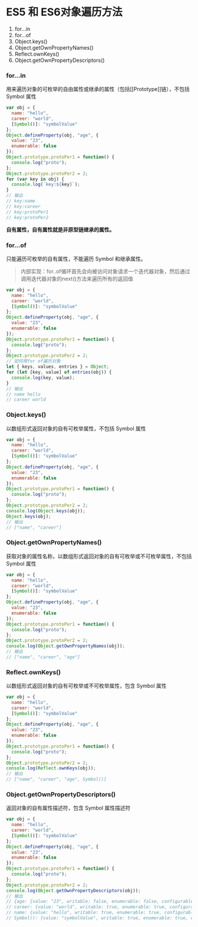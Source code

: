 # ES5 和 ES6对象遍历方法
1. for...in
2. for...of
3. Object.keys()
4. Object.getOwnPropertyNames()
5. Reflect.ownKeys()
6. Object.getOwnPropertyDescriptors()


### for...in

用来遍历对象的可枚举的自由属性或继承的属性（包括[[Prototype]]链），不包括 Symbol 属性         
```js
var obj = {
  name: "hello",
  career: "world",
  [Symbol()]: "symbolValue"
};
Object.defineProperty(obj, "age", {
  value: "23",
  enumerable: false
});
Object.prototype.protoPer1 = function() {
  console.log("proto");
};
Object.prototype.protoPer2 = 2;
for (var key in obj) {
  console.log(`key:${key}`);
}
// 输出
// key:name
// key:career
// key:protoPer1
// key:protoPer2
```
**自有属性，自有属性就是非原型链继承的属性。**

### for...of

只能遍历可枚举的自有属性，不能遍历 Symbol 和继承属性。         

>内部实现：for..of循环首先会向被访问对象请求一个迭代器对象，然后通过调用迭代器对象的next()方法来遍历所有的返回值
```js
var obj = {
  name: "hello",
  career: "world",
  [Symbol()]: "symbolValue"
};
Object.defineProperty(obj, "age", {
  value: "23",
  enumerable: false
});
Object.prototype.protoPer1 = function() {
  console.log("proto");
};
Object.prototype.protoPer2 = 2;
// 如何用for of遍历对象
let { keys, values, entries } = Object;
for (let [key, value] of entries(obj)) {
  console.log(key, value);
}
// 输出
// name hello
// career world
```

### Object.keys()

以数组形式返回对象的自有可枚举属性，不包括 Symbol 属性         
```js
var obj = {
  name: "hello",
  career: "world",
  [Symbol()]: "symbolValue"
};
Object.defineProperty(obj, "age", {
  value: "23",
  enumerable: false
});
Object.prototype.protoPer1 = function() {
  console.log("proto");
};
Object.prototype.protoPer2 = 2;
console.log(Object.keys(obj));
Object.keys(obj);
// 输出
// ["name", "career"]
```

### Object.getOwnPropertyNames()

获取对象的属性名称，以数组形式返回对象的自有可枚举或不可枚举属性，不包括 Symbol 属性    

```js
var obj = {
  name: "hello",
  career: "world",
  [Symbol()]: "symbolValue"
};
Object.defineProperty(obj, "age", {
  value: "23",
  enumerable: false
});
Object.prototype.protoPer1 = function() {
  console.log("proto");
};
Object.prototype.protoPer2 = 2;
console.log(Object.getOwnPropertyNames(obj));
// 输出
// ["name", "career", "age"]
```

### Reflect.ownKeys()
以数组形式返回对象的自有可枚举或不可枚举属性，包含 Symbol 属性        
```js
var obj = {
  name: "hello",
  career: "world",
  [Symbol()]: "symbolValue"
};
Object.defineProperty(obj, "age", {
  value: "23",
  enumerable: false
});
Object.prototype.protoPer1 = function() {
  console.log("proto");
};
Object.prototype.protoPer2 = 2;
console.log(Reflect.ownKeys(obj));
// 输出
// ["name", "career", "age", Symbol()]
```

### Object.getOwnPropertyDescriptors()
返回对象的自有属性描述符，包含 Symbol 属性描述符    
```js
var obj = {
  name: "hello",
  career: "world",
  [Symbol()]: "symbolValue"
};
Object.defineProperty(obj, "age", {
  value: "23",
  enumerable: false
});
Object.prototype.protoPer1 = function() {
  console.log("proto");
};
Object.prototype.protoPer2 = 2;
console.log(Object.getOwnPropertyDescriptors(obj));
// 输出
// {age: {value: "23", writable: false, enumerable: false, configurable: false},
// career: {value: "world", writable: true, enumerable: true, configurable: true},
// name: {value: "hello", writable: true, enumerable: true, configurable: true},
// Symbol(): {value: "symbolValue", writable: true, enumerable: true, configurable: true}}
```